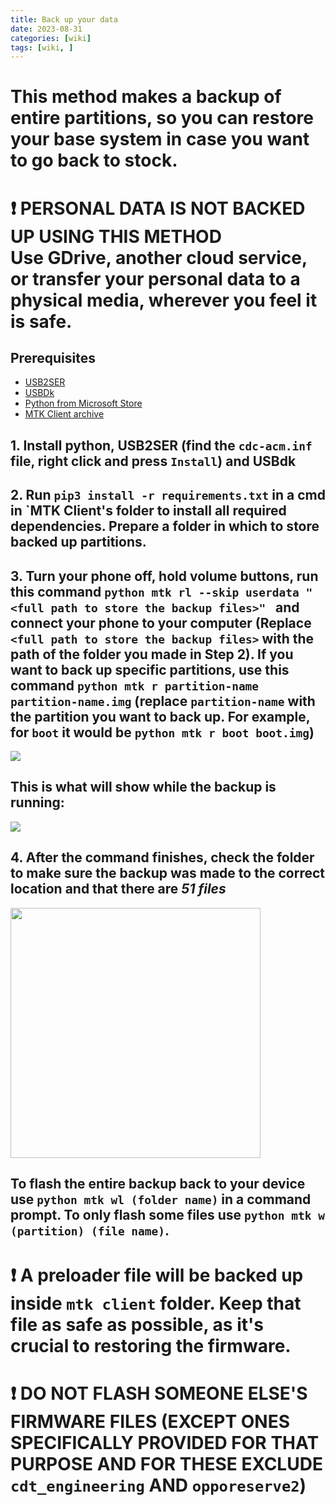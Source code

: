 ```yaml
---
title: Back up your data
date: 2023-08-31
categories: [wiki]
tags: [wiki, ]
---
```


# This method makes a backup of entire partitions, so you can restore your base system in case you want to go back to stock. 
# ❗ PERSONAL DATA IS NOT BACKED UP USING THIS METHOD <BR>Use GDrive, another cloud service, or transfer your personal data to a physical media, wherever you feel it is safe.

## Prerequisites
- [USB2SER](https://drive.google.com/file/d/1_SWiU9Ip9-sf8D-7VVIxcfXUpjsKlAdz/view?usp=drive_link)
- [USBDk](https://github.com/daynix/UsbDk/releases/download/v1.00-22/UsbDk_1.0.22_x64.msi)
- [Python from Microsoft Store](https://apps.microsoft.com/store/detail/python-310/9PJPW5LDXLZ5)
- [MTK Client archive](https://github.com/bkerler/mtkclient/archive/refs/heads/main.zip)

## 1. Install python, USB2SER (find the `cdc-acm.inf` file, right click and press `Install`) and USBdk

## 2. Run `pip3 install -r requirements.txt` in a cmd in `MTK Client's folder to install all required dependencies. Prepare a folder in which to store backed up partitions.

## 3. Turn your phone off, hold volume buttons, run this command `python mtk rl --skip userdata "<full path to store the backup files>" ` and connect your phone to your computer (Replace `<full path to store the backup files>` with the path of the folder you made in Step 2). If you want to back up specific partitions, use this command `python mtk r partition-name partition-name.img` (replace `partition-name` with the partition you want to back up. For example, for `boot` it would be `python mtk r boot boot.img`)
<img src="https://i.imgur.com/wBPSBxg.png">

## This is what will show while the backup is running:
<img src="https://i.imgur.com/PTG4sik.png">

## 4. After the command finishes, check the folder to make sure the backup was made to the correct location and that there are *51 files*
<img src="https://i.imgur.com/HL49pJa.png" width=400>

## To flash the entire backup back to your device use `python mtk wl (folder name)` in a command prompt. To only flash some files use `python mtk w (partition) (file name)`.

# ❗ A preloader file will be backed up inside `mtk client` folder. Keep that file as safe as possible, as it's crucial to restoring the firmware.

# ❗ DO NOT FLASH SOMEONE ELSE'S FIRMWARE FILES (EXCEPT ONES SPECIFICALLY PROVIDED FOR THAT PURPOSE AND FOR THESE EXCLUDE `cdt_engineering` AND `opporeserve2`)